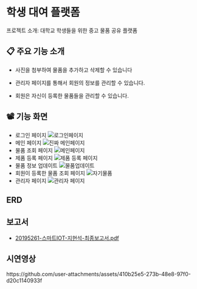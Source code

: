 # 학생 대여 플랫폼
프로젝트 소개: 대학교 학생들을 위한 중고 물품 공유 플랫폼

## 📋 주요 기능 소개
- 사진을 첨부하여 물품을 추가하고 삭제할 수 있습니다

- 관리자 페이지를 통해서 회원의 정보를 관리할 수 있습니다.
  
- 회원은 자신이 등록한 물품들을 관리할 수 있습니다.

## 📽️ 기능 화면
+ 로그인 페이지
 ![로그인페이지](https://github.com/user-attachments/assets/15502a0b-5127-497c-8400-55b4b6e86edf)
+ 메인 페이지
 ![진짜 메인페이지](https://github.com/user-attachments/assets/5fd66b3e-0e79-4801-b00c-3d87f317f8ad)
+ 물품 조회 페이지
 ![메인페이지](https://github.com/user-attachments/assets/cd4d8cd0-140c-461f-9c90-78fa3b38484c)
+ 제품 등록 페이지
 ![제품 등록 페이지](https://github.com/user-attachments/assets/2ecb5ea3-3157-4c31-9032-8aa625614a1c)
+ 물품 정보 업데이트
 ![물품업데이트](https://github.com/user-attachments/assets/368b894c-9cb2-467f-82cc-514c5be462ad)
+ 회원이 등록한 물품 조회 페이지
 ![자기물품](https://github.com/user-attachments/assets/03b4a4a0-f4be-4243-9807-3e8a8cb7e1ed)
+ 관리자 페이지
 ![관리자 페이지](https://github.com/user-attachments/assets/0e9dbc63-96b5-4e40-a2aa-a29571a3065d)
## ERD


## 보고서
  + [20195261-스마트IOT-지현석-최종보고서.pdf](https://github.com/user-attachments/files/17191968/20195261-.IOT-.-.pdf)


## 시연영상
<tr>
  https://github.com/user-attachments/assets/410b25e5-273b-48e8-97f0-d20c1140933f
</tr>
